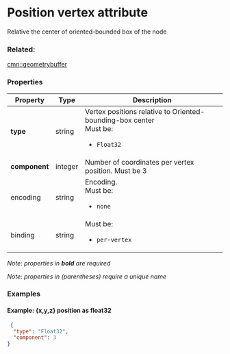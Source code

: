 # Position vertex attribute

Relative the center of oriented-bounded box of the node

### Related:

[cmn::geometrybuffer](geometrybuffer.cmn.md)
### Properties

| Property | Type | Description |
| --- | --- | --- |
| **type** | string | Vertex positions relative to Oriented-bounding-box center<div>Must be:<ul><li>`Float32`</li></ul></div> |
| **component** | integer | Number of coordinates per vertex position. Must be 3 |
| encoding | string | Encoding. <div>Must be:<ul><li>`none`</li></ul></div> |
| binding | string | <div>Must be:<ul><li>`per-vertex`</li></ul></div> |

*Note: properties in **bold** are required*

*Note: properties in (parentheses) require a unique name*

### Examples 

#### Example: {x,y,z} position as float32 

```json
 {
  "type": "Float32",
  "component": 3
} 
```


